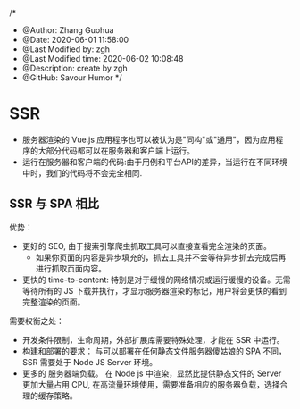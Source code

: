/*
* @Author: Zhang Guohua
* @Date:   2020-06-01 11:58:00
* @Last Modified by:   zgh
* @Last Modified time: 2020-06-02 10:08:48
* @Description: create by zgh
* @GitHub: Savour Humor
*/

# SSR

- 服务器渲染的 Vue.js 应用程序也可以被认为是"同构"或"通用"，因为应用程序的大部分代码都可以在服务器和客户端上运行。
- 运行在服务器和客户端的代码:由于用例和平台API的差异，当运行在不同环境中时，我们的代码将不会完全相同.




## SSR 与 SPA 相比


优势：

- 更好的 SEO, 由于搜索引擎爬虫抓取工具可以直接查看完全渲染的页面。
    + 如果你页面的内容是异步填充的，抓去工具并不会等待异步抓去完成后再进行抓取页面内容。
- 更快的 time-to-content: 特别是对于缓慢的网络情况或运行缓慢的设备。无需等待所有的 JS 下载并执行，才显示服务器渲染的标记，用户将会更快的看到完整渲染的页面。


需要权衡之处：

- 开发条件限制，生命周期，外部扩展库需要特殊处理，才能在 SSR 中运行。
- 构建和部署的要求： 与可以部署在任何静态文件服务器傻姑娘的 SPA 不同， SSR 需要处于 Node JS Server 环境。
- 更多的 服务器端负载。 在 Node js 中渲染，显然比提供静态文件的 Server 更加大量占用 CPU, 在高流量环境使用，需要准备相应的服务器负载，选择合理的缓存策略。







